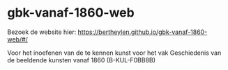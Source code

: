 # gbk-vanaf-1860-web

Bezoek de website hier:
https://bertheylen.github.io/gbk-vanaf-1860-web/#/

Voor het inoefenen van de te kennen kunst voor het vak Geschiedenis van de beeldende kunsten vanaf 1860 (B-KUL-F0BB8B)
